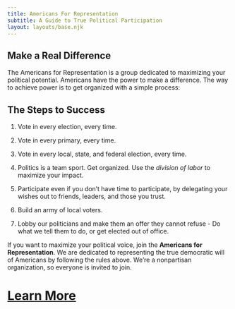 ```yaml
---
title: Americans For Representation
subtitle: A Guide to True Political Participation
layout: layouts/base.njk
---
```



## Make a Real Difference 

The Americans for Representation is a group dedicated to maximizing your political potential. Americans have the power to make a difference. The way to achieve power is to get organized with a simple process:

## The Steps to Success

1. Vote in every election, every time.

2. Vote in every primary, every time.

3. Vote in every local, state, and federal election, every time.

4. Politics is a team sport. Get organized. Use the *division of labor* to maximize your impact.

5. Participate even if you don’t have time to participate, by delegating your wishes out to friends, leaders, and those you trust.

6. Build an army of local voters.

7. Lobby our politicians and make them an offer they cannot refuse - Do what we tell them to do, or get elected out of office.


If you want to maximize your political voice, join the **Americans for Representation**. We are dedicated to representing the true democratic will of Americans by following the rules above. We’re a nonpartisan organization, so everyone is invited to join. 


# [Learn More](/learn)
